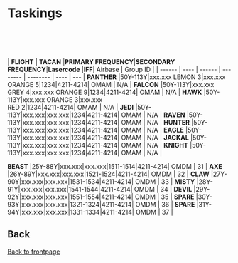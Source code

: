 # Taskings

<br>
<br>
<br>

| **FLIGHT** | **TACAN** |**PRIMARY FREQUENCY**|**SECONDARY FREQUENCY**|**Lasercode** |**IFF**| Airbase | Group ID |
| ------ | ---- | ------ | -------- | -------- | ---- | --- |
**PANTHER**  |50Y-113Y|xxx.xxx LEMON 3|xxx.xxx  ORANGE 5|1234|4211-4214| OMAM | N/A |
**FALCON**   |50Y-113Y|xxx.xxx <br> GREY 4|xxx.xxx ORANGE 9|1234|4211-4214| OMAM | N/A |
**HAWK**     |50Y-113Y|xxx.xxx ORANGE 3|xxx.xxx <br>RED 2|1234|4211-4214| OMAM | N/A |
**JEDI**     |50Y-113Y|xxx.xxx|xxx.xxx|1234|4211-4214| OMAM  | N/A |
**RAVEN**    |50Y-113Y|xxx.xxx|xxx.xxx|1234|4211-4214| OMAM | N/A |
**HUNTER**   |50Y-113Y|xxx.xxx|xxx.xxx|1234|4211-4214| OMAM | N/A |
**EAGLE**    |50Y-113Y|xxx.xxx|xxx.xxx|1234|4211-4214| OMAM | N/A |
**JACKAL**   |50Y-113Y|xxx.xxx|xxx.xxx|1234|4211-4214| OMAM | N/A |
**KNIGHT**   |50Y-113Y|xxx.xxx|xxx.xxx|1234|4211-4214| OMAM | N/A |

**BEAST** |25Y-88Y|xxx.xxx|xxx.xxx|1511-1514|4211-4214| OMDM | 31 |
**AXE**   |26Y-89Y|xxx.xxx|xxx.xxx|1521-1524|4211-4214| OMDM | 32 |
**CLAW**  |27Y-90Y|xxx.xxx|xxx.xxx|1531-1534|4211-4214| OMDM | 33 |
**MISTY** |28Y-91Y|xxx.xxx|xxx.xxx|1541-1544|4211-4214| OMDM | 34 |
**DEVIL** |29Y-92Y|xxx.xxx|xxx.xxx|1551-1554|4211-4214| OMDM | 35 |
**SPARE** |30Y-93Y|xxx.xxx|xxx.xxx|1321-1324|4211-4214| OMDM | 36 |
**SPARE** |31Y-94Y|xxx.xxx|xxx.xxx|1331-1334|4211-4214| OMDM | 37 |




## Back
[Back to frontpage](https://132nd-vwing.github.io/OPUF-Brief/)